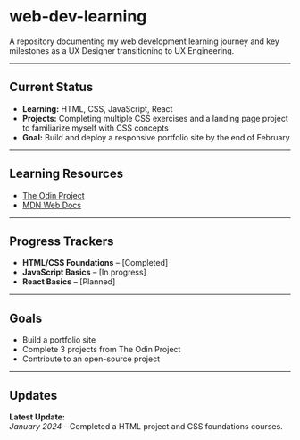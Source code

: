 # web-dev-learning
A repository documenting my web development learning journey and key milestones as a UX Designer transitioning to UX Engineering.

---

## Current Status
- **Learning:** HTML, CSS, JavaScript, React  
- **Projects:** Completing multiple CSS exercises and a landing page project to familiarize myself with CSS concepts
- **Goal:** Build and deploy a responsive portfolio site by the end of February

---

## Learning Resources
- [The Odin Project](https://www.theodinproject.com/)
- [MDN Web Docs](https://developer.mozilla.org/)

---

## Progress Trackers
- **HTML/CSS Foundations** – [Completed]  
- **JavaScript Basics** – [In progress]  
- **React Basics** – [Planned]  

---

## Goals
- Build a portfolio site
- Complete 3 projects from The Odin Project
- Contribute to an open-source project  

---

## Updates
**Latest Update:**  
*January 2024* - Completed a HTML project and CSS foundations courses.